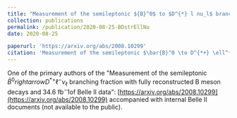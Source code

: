 ```yaml
---
title: "Measurement of the semileptonic ${B}^0$ to $D^{*} l nu_l$ branching fraction with fully reconstructed $B$ meson decays and 34.6 fb$^{-1}$ of Belle II data."
collection: publications
permalink: /publication/2020-08-25-BDstrEllNu
date: 2020-08-25

paperurl: 'https://arxiv.org/abs/2008.10299'
citation: 'Measurement of the semileptonic $\bar{B}^0 \to D^{*+} \ell^{-} \nu_{\ell}$ branching fraction with fully reconstructed $B$ meson decays and 34.6 fb$^{-1}$of Belle II data, Belle II Collaboration, 2020, arXiv:2008.10299, hep-ex'
---
```


One of the primary authors of the "Measurement of the semileptonic $\bar{B}^0 rightarrow D^{*+} \ell^{-} \nu_{\ell}$ branching fraction with fully reconstructed B meson decays and 34.6 fb${^−1}$of Belle II data": [https://arxiv.org/abs/2008.10299](https://arxiv.org/abs/2008.10299) accompanied with internal Belle II documents (not available to the public).